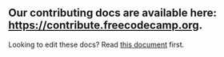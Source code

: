 ## Our contributing docs are available here: <https://contribute.freecodecamp.org>.


Looking to edit these docs? Read [this document](https://contribute.freecodecamp.org/#/how-to-work-on-the-docs-theme) first.